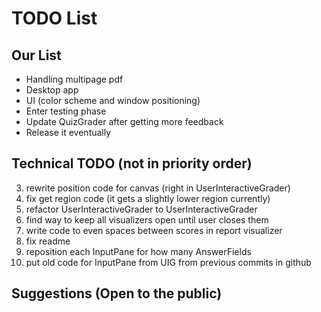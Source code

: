 # TODO List

## Our List
- Handling multipage pdf
- Desktop app
- UI (color scheme and window positioning)
- Enter testing phase
- Update QuizGrader after getting more feedback
- Release it eventually

## Technical TODO (not in priority order)
3. rewrite position code for canvas (right in UserInteractiveGrader)
4. fix get region code (it gets a slightly lower region currently)
7. refactor UserInteractiveGrader to UserInteractiveGrader
8. find way to keep all visualizers open until user closes them
9. write code to even spaces between scores in report visualizer
10. fix readme
11. reposition each InputPane for how many AnswerFields
12. put old code for InputPane from UIG from previous commits in github 

## Suggestions (Open to the public)
